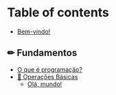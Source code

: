 # Table of contents

* [Bem-vindo!](README.md)

## ✏ Fundamentos

* [O que é programação?](fundamentos/o-que-e-programacao.md)
* [👶 Operações Básicas](fundamentos/operacoes-basicas/README.md)
  * [Olá, mundo!](fundamentos/operacoes-basicas/ola-mundo.md)
